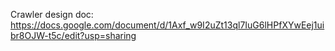 Crawler design doc:
https://docs.google.com/document/d/1Axf_w9I2uZt13ql7IuG6lHPfXYwEej1uibr8OJW-t5c/edit?usp=sharing

